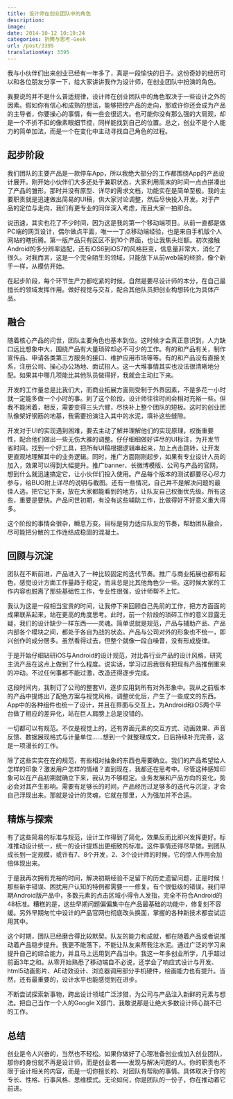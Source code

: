 ```yaml
---
title: 设计师在创业团队中的角色
description: 
image: 
date: 2014-10-12 10:19:24
categories: 折腾与思考-Geek
url: /post/3395
translationKey: 3395
---
```


我与小伙伴们出来创业已经有一年多了，真是一段愉快的日子。这份奇妙的经历可以和各位朋友分享一下，给大家讲讲我作为设计师，在创业团队中扮演的角色。

我要说的并不是什么普适规律，设计师在创业团队中的角色取决于一些设计之外的因素。假如你有信心和成熟的想法，能够把控产品的走向，那或许你还会成为产品的主导者，你要操心的事情，有一些会很远大。也可能你没有那么强的大局观，却是一个不折不扣的像素眼细节控，同样能找到自己的位置。总之，创业不是个人能力的简单加法，而是一个在变化中主动寻找自己角色的过程。

## 起步阶段

我们团队的主要产品是一款停车App，所以我绝大部分的工作都围绕App的产品设计展开。刚开始小伙伴们大多还处于兼职状态，大家利用周末的时间一点点拼凑出了产品的雏形。那时并没有原型、详尽的需求文档，功能实在是简单至极。我的主要职责就是迅速做出简易的UI稿，供大家讨论调整，然后尽快投入开发。对于产品的定位与走向，我们有更专业的同伴深入考虑，而且大家一拍即合。

说迅速，其实也花了不少时间，因为这是我的第一个移动端项目。从前一直都是做PC端的网页设计，偶尔做点平面，唯一一丁点移动端经验，也是来自手机版个人网站的瞎折腾。第一版产品只有区区不到10个界面，也让我焦头烂额。初次接触Android的多分辨率适配，还有iOS6到iOS7的风格巨变，信息量非常大，消化了很久。对我而言，这是一个完全陌生的领域，只能放下从前web端的经验，像个新手一样，从模仿开始。

在起步阶段，每个环节生产力都吃紧的时候，自然是要尽设计师的本分，在自己最擅长的领域发挥作用。做好视觉与交互，配合其他队员把创业构想转化为具体产品。

## 融合

随着核心产品的问世，团队主要角色也基本到位。这时候才会真正意识到，人力缺口远比想象中大，围绕产品有大量琐碎却必不可少的工作。有的和产品有关，制作宣传品、申请各类第三方服务的接口、维护应用市场等等。有的和产品没有直接关系，注册公司、操心办公场地、面试招人。这一大堆事情其实也没法很清晰地分配。如果其中哪几项能比其他队员做得好，我就会主动扛下来。

开发的工作量总是比我们大，而商业拓展方面则受制于外界因素，不是多花一小时就一定能多做一个小时的事。到了这个阶段，设计师往往时间会相对充裕一些。但我不能闲着，相反，需要变得三头六臂，尽快补上整个团队的短板。这时的创业团队像架好钢筋的地基，我需要扮演注入其中的水泥，填补这些缝隙。

开发对于UI的实现遇到困难，要去主动了解并理解他们的实现原理，权衡重要性，配合他们做出一些无伤大雅的调整。仔仔细细做好详尽的UI标注，为开发节省时间。找到一个好工具，把所有UI稿根据逻辑串起来，加上点击跳转，让开发更直观地理解其中的业务逻辑。同时，推广方面刚刚起步，如果有专业设计人员的加入，效果可以得到大幅提升。推广banner、长微博模版、公司与产品的官网，想到什么就迅速搞定它，让小伙伴们投入使用。产品每个版本的测试都要尽心尽力参与，给BUG附上详尽的说明与截图。还有一些情况，自己并不是解决问题的最佳人选，把它记下来，放在大家都能看到的地方，让队友自己权衡优先级。所有这些，重要是要快。产品问世初期，有没有这些辅助工作，比做得好不好意义重大得多。

这个阶段的事情会很杂，瞬息万变。目标是努力适应队友的节奏，帮助团队融合，尽可能把分散的工作连结成稳固的混凝土。

## 回顾与沉淀

团队在不断前进，产品进入了一种比较固定的迭代节奏。推广与商业拓展也都有起色，感觉设计方面工作量趋于稳定，而且总是比其他角色少一些。这时候大家的工作内容也脱离了那些基础性工作，专业性很强，设计师帮不上忙。

我认为这是一段相当宝贵的时间，让我停下来回顾自己先前的工作，把方方面面的成果联系起来，站在更高的角度思考。此时，前一个阶段的琐碎工作的意义显露无疑，我们的设计缺少一样东西——灵魂。简单说就是规范，产品与辅助产品、产品内部各个模块之间，都处于各自为战的状态。产品与公司对外的形象也不统一，即兴创作的成分居多。虽然看得过去，但整个就像一段白噪音，没有形成旋律。

于是开始仔细钻研iOS与Android的设计规范，对比各行业产品的设计风格，研究主流产品在这点上做到了什么程度。说实话，学习过后我很有把现有产品推倒重来的冲动。不过任何事都不能过激，改造还得逐步完成。

这段时间内，我制订了公司的整套VI，逐步应用到所有对外形象中。我从之前版本的产品中提炼出了配色方案与视觉风格，调整优化后，产生了一些成文的东西。App中的各种组件也统一了设计，并且在界面与交互上，为Android和iOS两个平台做了相应的差异化，站在巨人肩膀上总是没错的。

一切都可以有规范。不仅是视觉上的，还有界面元素的交互方式、动画效果、声音反馈、数据展现格式与计量单位……想到一个就整理成文，日后持续补充完善，这是一项漫长的工作。

除了这些实实在在的规范，有些相对抽象的东西也需要确立。我们的产品希望给人怎样的印象？激发用户怎样的情绪？直到现在，我都还在思考中。尽管这种感知印象可以在产品初期就确立下来，我认为不够稳定。业务发展和产品方向的变化，势必会对其产生影响。需要有足够长的时间，产品经历过足够多的迭代与沉淀，才会自己浮现出来。那就是设计的灵魂，它就在那里，人为强加并不合适。

## 精炼与探索

有了这些简易的标准与规范，设计工作得到了简化，效果反而比即兴发挥更好。标准推动设计统一，统一的设计提炼出更细致的标准。这件事情还得尽早做。到团队成长到一定规模，或许有7、8个开发，2、3个设计师的时候，它的惊人作用会加倍体现出来。

于是我再次拥有充裕的时间，解决初期经验不足留下的历史遗留问题，正是时候！那些新手错误、困扰用户认知的特例都需要一一修复。有个很低级的错误，我们早期Android版产品中，多数元素的点击区域小得令人发指，完全不符合Android的48标准。糟糕的是，这些早期问题偏偏集中在产品最基础的功能中，修复刻不容缓。另外早期匆忙中设计的产品官网也彻底改头换面，掌握的各种新技术都尝试运用其中。

这个时期，团队已经磨合得比较默契。队友的能力和成就，都在随着产品或者说推动着产品稳步提升。我更不能落下，不能让队友来帮我注水泥。通过广泛的学习来提升自己的综合能力，并且马上运用到产品当中。我这一年多创业所学，几乎超过前面3年之和。从零开始熟悉了移动端自不必说，还学会了响应式设计与开发、html5动画影片、AE动效设计、浏览器调用部分手机硬件，绘画能力也有提升。当然，还有最重要的，设计水平也能感觉到在进步。

不断尝试探索新事物，跨出设计领域广泛涉猎，为公司与产品注入新鲜的元素与想法。把自己当作一个人的Google X部门，我敢说那是让绝大多数设计师心跳不已的工作。

## 总结

创业是令人兴奋的，当然也不轻松。如果你做好了心理准备创业或加入创业团队，那你的身份就不再是设计师，而是创业者——发现与解决问题的人。你的职责也不限于设计相关的内容，而是一切你擅长的、对团队有帮助的事情。具体取决于你的专长、性格、行事风格、思维模式。无论如何，你是团队的一份子，你在推动着它前进。